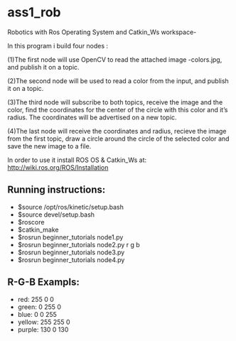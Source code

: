 # ass1_rob

Robotics with Ros Operating System and Catkin_Ws workspace-

In this program i build four nodes :

(1)The first node will use OpenCV to read the attached image -colors.jpg, and publish it on a topic. 

(2)The second node will be used to read a color from the input, and publish it on a topic. 

(3)The third node will subscribe to both topics, receive the image and the color, find the coordinates for the center of the circle with this color and it’s radius. The coordinates will be advertised on a new topic. 

(4)The last node will receive the coordinates and radius, recieve the image from the first topic, draw a circle around the circle of the selected color and save the new image to a file. 

In order to use it install ROS OS & Catkin_Ws at: http://wiki.ros.org/ROS/Installation

## Running instructions:
* $source /opt/ros/kinetic/setup.bash
* $source devel/setup.bash
* $roscore
* $catkin_make
* $rosrun beginner_tutorials node1.py
* $rosrun beginner_tutorials node2.py r g b
* $rosrun beginner_tutorials node3.py
* $rosrun beginner_tutorials node4.py

## R-G-B Exampls:
* red: 255 0 0
* green: 0 255 0
* blue: 0 0 255
* yellow: 255 255 0
* purple: 130 0 130

